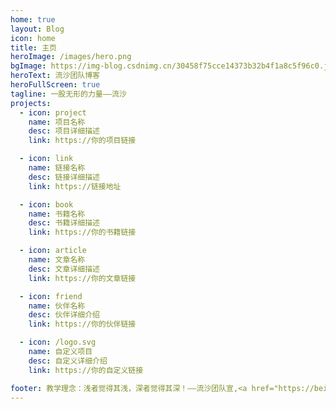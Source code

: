 ```yaml
---
home: true
layout: Blog
icon: home
title: 主页
heroImage: /images/hero.png
bgImage: https://img-blog.csdnimg.cn/30458f75cce14373b32b4f1a8c5f96c0.jpeg
heroText: 流沙团队博客
heroFullScreen: true
tagline: 一股无形的力量——流沙
projects:
  - icon: project
    name: 项目名称
    desc: 项目详细描述
    link: https://你的项目链接

  - icon: link
    name: 链接名称
    desc: 链接详细描述
    link: https://链接地址

  - icon: book
    name: 书籍名称
    desc: 书籍详细描述
    link: https://你的书籍链接

  - icon: article
    name: 文章名称
    desc: 文章详细描述
    link: https://你的文章链接

  - icon: friend
    name: 伙伴名称
    desc: 伙伴详细介绍
    link: https://你的伙伴链接

  - icon: /logo.svg
    name: 自定义项目
    desc: 自定义详细介绍
    link: https://你的自定义链接

footer: 教学理念：浅者觉得其浅，深者觉得其深！——流沙团队宣,<a href="https://beian.miit.gov.cn/" target="_blank">闽ICP备19021486号-5</a>
---
```


